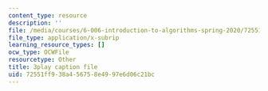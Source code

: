```yaml
---
content_type: resource
description: ''
file: /media/courses/6-006-introduction-to-algorithms-spring-2020/72551ff938a456758e4997e6d06c21bc_4nXw-f6NJ9s.vtt
file_type: application/x-subrip
learning_resource_types: []
ocw_type: OCWFile
resourcetype: Other
title: 3play caption file
uid: 72551ff9-38a4-5675-8e49-97e6d06c21bc
---
```

